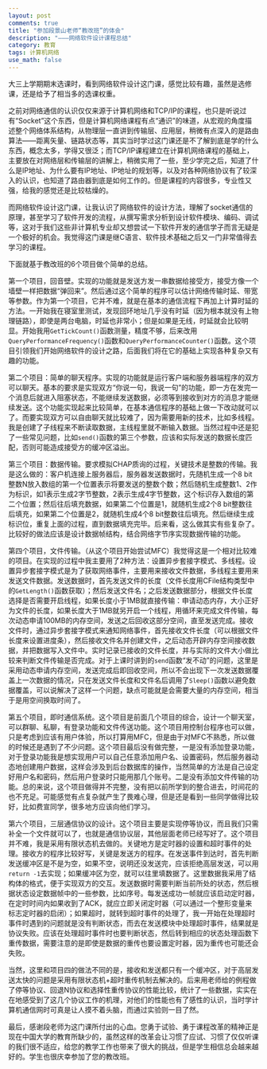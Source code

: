 ```yaml
---
layout: post
comments: true
title: "参加段景山老师“教改班”的体会"
description: "———网络软件设计课程总结"
category: 教育
tags: 计算机网络
use_math: false
---
```


大三上学期期末选课时，看到网络软件设计这门课，感觉比较有趣，虽然是选修课，还是给予了相当多的选课权重。

之前对网络通信的认识仅仅来源于计算机网络和TCP/IP的课程，也只是听说过有“Socket”这个东西，但是计算机网络课程有点“通识”的味道，从宏观的角度描述整个网络体系结构，从物理层一直讲到传输层、应用层，稍微有点深入的是路由算法——距离矢量、链路状态等，其实当时学过这门课还是不了解到底是学的什么东西，概念太多，学得又很泛；而TCP/IP课程建立在计算机网络课程的基础上，主要放在对网络层和传输层的讲解上，稍微实用了一些，至少学完之后，知道了什么是IP地址、为什么要有IP地址、IP地址的规划等，以及对各种网络协议有了较深入的认识，也知道了路由器到底是如何工作的。但是课程的内容很多，专业性又强，给我的感觉还是比较枯燥的。

而网络软件设计这门课，让我认识了网络软件的设计方法，理解了socket通信的原理，甚至学习了软件开发的流程，从撰写需求分析到设计软件模块、编码、调试等，这对于我们这些非计算机专业却又想尝试一下软件开发的通信学子而言无疑是一个极好的机会。我觉得这门课是继C语言、软件技术基础之后又一门非常值得去学习的课程。

下面就基于教改班的6个项目做个简单的总结。

第一个项目，回音壁。实现的功能就是发送方发一串数据给接受方，接受方像一个墙壁一样把数据“弹回来”。然后通过这个简单的程序可以估计网络传输时延、带宽等参数。作为第一个项目，它并不难，就是在基本的通信流程下再加上计算时延的方法。一开始我在寝室里测试，发现回环地址几乎没有时延（因为根本就没有上物理链路），即使是两台电脑，时延也非常小；但是如果是无线，时延就会比较明显。开始我用`GetTickCount()`函数测量，精度不够，后来改用`QueryPerformanceFrequency()`函数和`QueryPerformanceCounter()`函数。这个项目引领我们开始网络软件的设计之路，后面我们将在它的基础上实现各种复杂又有趣的功能。

第二个项目：简单的聊天程序。实现的功能就是运行客户端和服务器端程序的双方可以聊天。基本的要求是实现双方“你说一句，我说一句”的功能，即一方在发完一个消息后就进入阻塞状态，不能继续发送数据，必须等到接收到对方的消息才能继续发送。这个功能实现起来比较简单，在基本通信程序的基础上做一下改动就可以了。而要实现双方可以自由聊天就比较难了，因为需要用新的技术，比如多线程。我是创建了子线程来不断读取数据，主线程里就不断输入数据。当然过程中还是犯了一些常见问题，比如`send()`函数的第三个参数，应该和实际发送的数据长度匹配，否则可能造成接受方的缓冲区溢出。

第三个项目：数据传输。要求模拟CHAP质询的过程，关键技术是整数的传输。我是这么做的：客户机连接上服务器后，服务器发送数据时，先随机生成一个8 bit整数N放入数组的第一个位置表示将要发送的整数个数；然后随机生成整数1、2作为标识，如1表示生成2字节整数，2表示生成4字节整数，这个标识存入数组的第二个位置；然后往后填充数据，如果第二个位置是1，就随机生成2个8 bit整数往后填充，如果第二个位置是2，就随机生成4个8 bit整数往后填充。然后继续生成标识位，重复上面的过程，直到数据填充完毕。后来看，这么做其实有些复杂了。比较好的做法应该是设计数据帧结构，结合网络字节序实现数据传输的功能。

第四个项目，文件传输。（从这个项目开始尝试MFC）我觉得这是一个相对比较难的项目。在实现的过程中我主要用了2种方法：设置异步套接字模式、多线程。设置异步套接字模式是为了获取网络事件，主要用来接收文件数据，多线程主要用来发送文件数据。发送数据时，首先发送文件的长度（文件长度用CFile结构类型中的`GetLength()`函数获取）；然后发送文件名；之后发送数据部分，根据文件长度选择是否需要开启线程，如果长度小于1MB就直接传输：申请动态内存，大小正好为文件的长度，如果长度大于1MB就另开启一个线程，用循环来完成文件传输，每次动态申请100MB的内存空间，发送之后回收这部分空间，直至发送完成。接收文件时，通过异步套接字模式来通知网络事件，首先接收文件长度（可以根据文件长度来设置进度条），然后接收文件名并创建文件，之后动态开辟内存空间接收数据，并把数据写入文件中。实时记录已接收的文件长度，并与实际的文件大小做比较来判断文件传输是否完成。对于上课时讲到的`send`函数“发不动”的问题，这里是采用动态申请内存空间，发送完成后即回收空间，所以不会出现下一次发送数据覆盖上一次数据的情况，只在发送文件长度和文件名后调用了`Sleep()`函数以避免数据覆盖，可以说解决了这样一个问题，缺点可能就是会需要大量的内存空间，相当于是用空间换取时间了。

第五个项目，即时通信系统。这个项目是前面几个项目的综合，设计一个聊天室，可以群聊、私聊，有登录功能和文件传送功能。这个项目用控制台程序也可以做，只是考虑到应该有用户体验，所以打算用MFC，但是由于对MFC不熟悉，所以做的时候还是遇到了不少问题。这个项目最后没有做完整，一是没有添加登录功能，对于登录功能我是想实现用户可以自己任意添加用户名、设置密码，然后服务器动态地创建用户数据，这样会涉及到后台数据库的操作，当然简单的方法是自己设定好用户名和密码，然后用户登录时只能用那几个账号。二是没有添加文件传输的功能。总的来说，这个项目做得并不完整，没有把以前所学到的整合进去，时间花的也不充足。可能感觉有点复杂就产生了畏难心理，但是还是看到一些同学做得比较好，比如费宣同学，很多地方应该向他们学习。

第六个项目，三层通信协议的设计。这个项目主要是实现停等协议，而且我们只需补全一个文件就可以了，也就是通信协议层，其他层面老师已经写好了。这个项目并不难，我是采用有限状态机去做的。关键地方是定时器的设置和超时事件的处理。接收方的程序比较好写，关键是发送方的程序。在发送事件到达时，首先判断发送缓冲区是不是为空，如果不空，说明还没发送完，应该拒绝高层发送，可以用`return -1`去实现；如果缓冲区为空，就可以往里填数据了。这里数据我采用了结构体的格式，便于实现双方的交互。发送数据时需要判断当前所处的状态，然后根据状态设定数据帧中的一些参数，比如序号。每发送成功一帧就应该启动定时器，在定时时间内如果收到了ACK，就应立即关闭定时器（可以通过一个整形变量来标志定时器的启闭）；如果超时，就转到超时事件的处理了，我一开始在处理超时事件时遇到的问题就是没有判断状态，而去在发送模块中处理超时事件，结果就是协议失败。应该在处理超时事件时也要判断状态，然后转到相应的状态处理函数下重传数据，需要注意的是即使是数据的重传也要设置定时器，因为重传也可能还会失败。

当然，这里和项目四的做法不同的是，接收和发送都只有一个缓冲区，对于高层发送太快的问题是采用有限状态机+超时重传机制去解决的。后来用老师给的例程做了停等协议、回退N协议和选择性重传协议的性能比较，统计了一些数据，实实在在地感受到了这几个协议工作的机理，对他们的性能也有了感性的认识，当时学计算机通信网时可真是让人摸不着头脑，而通过实验则一目了然。

最后，感谢段老师为这门课所付出的心血。您勇于试验、勇于课程改革的精神正是现在中国大学的教育所缺少的，虽然这样的改革会让习惯了应试、习惯了仅仅听课的我们很不适应，给您的教学工作也带来了很大的挑战，但是学生相信总会越来越好的。学生也很庆幸参加了您的教改班。
